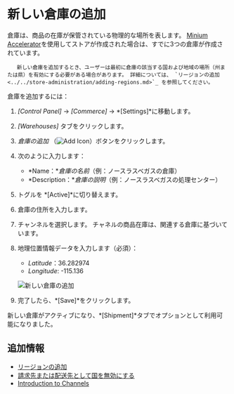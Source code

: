 # 新しい倉庫の追加

倉庫は、商品の在庫が保管されている物理的な場所を表します。 [ Minium Accelerator](../../starting-a-store/using-the-minium-accelerator-to-jump-start-your-b2b-store.md)を使用してストアが作成された場合は、すでに3つの倉庫が作成されています。

``` note::
   新しい倉庫を追加するとき、ユーザーは最初に倉庫の該当する国および地域の場所（州または県）を有効にする必要がある場合があります。 詳細については、 `リージョンの追加 <../../store-administration/adding-regions.md>`_ を参照してください。
```

倉庫を追加するには：

1.  *[Control Panel]* → *[Commerce]* → *[Settings]*に移動します。

2.  *[Warehouses]* タブをクリックします。

3.  *倉庫の追加* （![Add Icon](../../images/icon-add.png)）ボタンをクリックします。

4.  次のように入力します：

      - *Name：**倉庫の名前*（例：ノースラスベガスの倉庫）
      - *Description：**倉庫の説明*（例：ノースラスベガスの処理センター）

5.  トグルを *[Active]*に切り替えます。

6.  倉庫の住所を入力します。

7.  チャンネルを選択します。 チャネルの商品在庫は、関連する倉庫に基づいています。

8.  地理位置情報データを入力します（必須）：

      - *Latitude*：36.282974
      - *Longitude*: -115.136

    ![新しい倉庫の追加](./adding-a-new-warehouse/images/01.png)

9.  完了したら、*[Save]*をクリックします。

新しい倉庫がアクティブになり、*[Shipment]*タブでオプションとして利用可能になりました。

## 追加情報

  - [リージョンの追加](../../store-administration/adding-regions.md)
  - [請求先または配送先として国を無効にする](../../store-administration/deactivating-a-country-for-billing-or-shipping.md)
  - [Introduction to Channels](../creating-and-managing-products/channels/introduction-to-channels.md)
